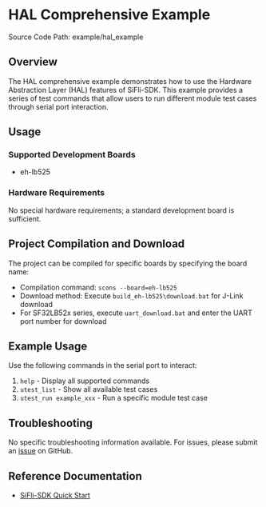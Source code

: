# HAL Comprehensive Example

Source Code Path: example/hal_example

## Overview
The HAL comprehensive example demonstrates how to use the Hardware Abstraction Layer (HAL) features of SiFli-SDK. This example provides a series of test commands that allow users to run different module test cases through serial port interaction.

## Usage

### Supported Development Boards
- eh-lb525

### Hardware Requirements
No special hardware requirements; a standard development board is sufficient.

## Project Compilation and Download
The project can be compiled for specific boards by specifying the board name:
- Compilation command: `scons --board=eh-lb525`
- Download method: Execute `build_eh-lb525\download.bat` for J-Link download
- For SF32LB52x series, execute `uart_download.bat` and enter the UART port number for download

## Example Usage
Use the following commands in the serial port to interact:
1. `help` - Display all supported commands
2. `utest_list` - Show all available test cases
3. `utest_run example_xxx` - Run a specific module test case

## Troubleshooting
No specific troubleshooting information available. For issues, please submit an [issue](https://github.com/OpenSiFli/SiFli-SDK/issues) on GitHub.

## Reference Documentation
- [SiFli-SDK Quick Start](https://docs.sifli.com/projects/sdk/latest/sf32lb52x/quickstart/index.html)